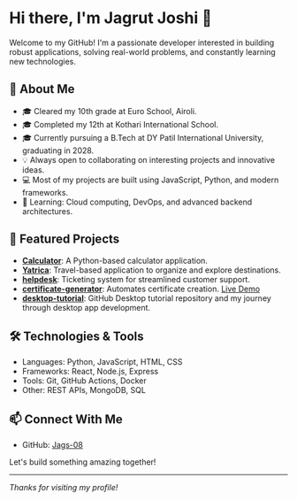# Hi there, I'm Jagrut Joshi 👋

Welcome to my GitHub! I'm a passionate developer interested in building robust applications, solving real-world problems, and constantly learning new technologies.

## 🚀 About Me
- 🎓 Cleared my 10th grade at Euro School, Airoli.
- 🎓 Completed my 12th at Kothari International School.
- 🎓 Currently pursuing a B.Tech at DY Patil International University, graduating in 2028.
- 💡 Always open to collaborating on interesting projects and innovative ideas.
- 💻 Most of my projects are built using JavaScript, Python, and modern frameworks.
- 🌱 Learning: Cloud computing, DevOps, and advanced backend architectures.

## 📂 Featured Projects
- [**Calculator**](https://github.com/Jags-08/Calculator): A Python-based calculator application.
- [**Yatrica**](https://github.com/Jags-08/Yatrica): Travel-based application to organize and explore destinations.
- [**helpdesk**](https://github.com/Jags-08/helpdesk): Ticketing system for streamlined customer support.
- [**certificate-generator**](https://github.com/Jags-08/certificate-generator): Automates certificate creation. [Live Demo](https://certificate-generator-pied.vercel.app)
- [**desktop-tutorial**](https://github.com/Jags-08/desktop-tutorial): GitHub Desktop tutorial repository and my journey through desktop app development.

## 🛠️ Technologies & Tools
- Languages: Python, JavaScript, HTML, CSS
- Frameworks: React, Node.js, Express
- Tools: Git, GitHub Actions, Docker
- Other: REST APIs, MongoDB, SQL

## 📫 Connect With Me
- GitHub: [Jags-08](https://github.com/Jags-08)

Let's build something amazing together!

---
*Thanks for visiting my profile!*